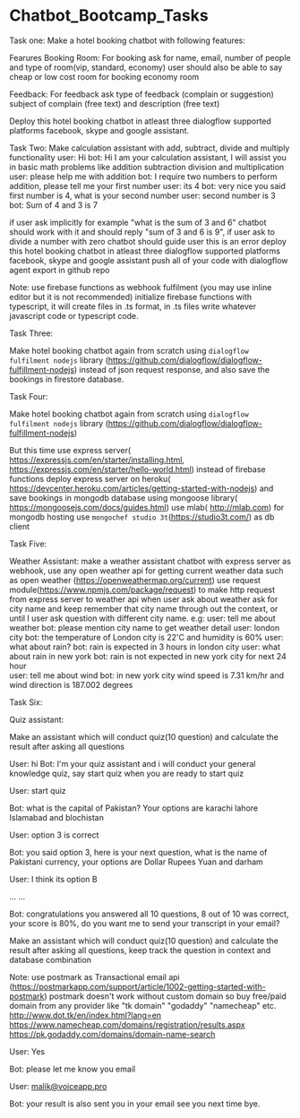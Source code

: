 # Chatbot_Bootcamp_Tasks

Task one:
Make a hotel booking chatbot with following features:

Fearures
Booking Room: 
For booking ask for name, email, number of people and type of room(vip, standard, economy) 
user should also be able to say cheap or low cost room for booking economy room

Feedback: 
For feedback ask type of feedback (complain or suggestion) subject of complain (free text) and description (free text)

Deploy this hotel booking chatbot in atleast three dialogflow supported platforms facebook, skype and google assistant.


Task Two:
Make calculation assistant with add, subtract, divide and multiply functionality
user: Hi
bot: Hi I am your calculation assistant, I will assist you in basic math problems like addition subtraction division and multiplication
user: please help me with addition
bot: I require two numbers to perform addition, please tell me your first number
user: its 4
bot: very nice you said first number is 4, what is your second number 
user: second number is 3
bot: Sum of 4 and 3 is 7

if user ask implicitly for example "what is the sum of 3 and 6" chatbot should work with it and should reply "sum of 3 and 6 is 9", 
if user ask to divide a number with zero chatbot should guide user this is an error
deploy this hotel booking chatbot in atleast three dialogflow supported platforms facebook, skype and google assistant
push all of your code with dialogflow agent export in github repo

Note: 
use firebase functions as webhook fulfilment (you may use inline editor but it is not recommended)
initialize firebase functions with typescript, it will create files in .ts format, in .ts files write whatever javascript code or typescript code.


Task Three:

Make hotel booking chatbot again from scratch using `dialogflow fulfilment nodejs` library (https://github.com/dialogflow/dialogflow-fulfillment-nodejs) instead of json request response, and also save the bookings in firestore database.


Task Four:

Make hotel booking chatbot again from scratch using `dialogflow fulfilment nodejs` library (https://github.com/dialogflow/dialogflow-fulfillment-nodejs) 

But this time use express server( https://expressjs.com/en/starter/installing.html, https://expressjs.com/en/starter/hello-world.html) instead of firebase functions deploy express server on heroku( https://devcenter.heroku.com/articles/getting-started-with-nodejs) and save bookings in mongodb database using mongoose library( https://mongoosejs.com/docs/guides.html)
use mlab( http://mlab.com) for mongodb hosting
use `mongochef studio 3t`(https://studio3t.com/) as db client


Task Five:

Weather Assistant: 
make a weather assistant chatbot with express server as webhook,
use any open weather api for getting current weather data such as open weather (https://openweathermap.org/current) 
use request module(https://www.npmjs.com/package/request) to make http request from express server to weather api
when user ask about weather ask for city name and keep remember that city name through out the context, or until I user ask question with different city name. e.g:
user: tell me about weather
bot: please mention city name to get weather detail
user: london city
bot: the temperature of London city is 22'C and humidity is 60%
user: what about rain?
bot: rain is expected in 3 hours in london city
user: what about rain in new york
bot: rain is not expected in new york city for next 24 hour  
user: tell me about wind
bot: in new york city wind speed is 7.31 km/hr and wind direction is 187.002 degrees

Task Six:

Quiz assistant:

Make an assistant which will conduct quiz(10 question) and calculate the result after asking all questions

User: hi
Bot: I'm your quiz assistant and i will conduct your general knowledge quiz, say start quiz when you are ready to start quiz

User: start quiz

Bot: what is the capital of Pakistan? Your options are karachi lahore Islamabad and blochistan

User: option 3 is correct

Bot: you said option 3, here is your next question, what is the name of Pakistani currency, your options are Dollar Rupees Yuan and darham

User: I think its option B

...
...

Bot: congratulations you answered all 10 questions, 8 out of 10 was correct, your score is 80%, do you want me to send your transcript in your email?

Make an assistant which will conduct quiz(10 question) and calculate the result after asking all questions, keep track the question in context and database combination

Note: 
use postmark as Transactional email api (https://postmarkapp.com/support/article/1002-getting-started-with-postmark)
postmark doesn't work without custom domain so buy free/paid domain from any provider like "tk domain" "godaddy" "namecheap" etc.
http://www.dot.tk/en/index.html?lang=en
https://www.namecheap.com/domains/registration/results.aspx
https://pk.godaddy.com/domains/domain-name-search

User: Yes

Bot: please let me know you email

User: malik@voiceapp.pro

Bot: your result is also sent you in your email see you next time bye.
